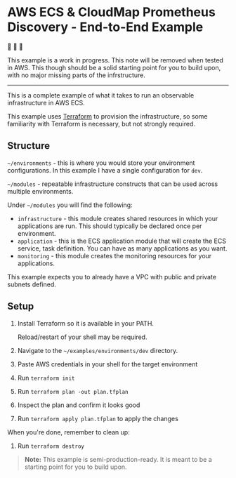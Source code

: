 # AWS ECS & CloudMap Prometheus Discovery - End-to-End Example
🚧 🚧 🚧

This example is a work in progress.
This note will be removed when tested in AWS.
This though should be a solid starting point for you to build upon, with no major missing parts of the infrstructure.

---

This is a complete example of what it takes to run an observable
infrastructure in AWS ECS.

This example uses [Terraform](https://www.terraform.io/) to provision the infrastructure,
so some familiarity with Terraform is necessary, but not strongly required.

## Structure

`~/environments` - this is where you would store your environment configurations.
In this example I have a single configuration for `dev`.

`~/modules` - repeatable infrastructure constructs that can be used across multiple environments.

Under `~/modules` you will find the following:
* `infrastructure` - this module creates shared resources in which your applications are run.
This should typically be declared once per environment.
* `application` - this is the ECS application module that will create the ECS service, task definition.
You can have as many applications as you want.
* `monitoring` - this module creates the monitoring resources for your applications.

This example expects you to already have a VPC with public and private subnets defined.

## Setup
1. Install Terraform so it is available in your PATH.

   Reload/restart of your shell may be required.
1. Navigate to the `~/examples/environments/dev` directory.
1. Paste AWS credentials in your shell for the target environment
1. Run `terraform init`
1. Run `terraform plan -out plan.tfplan`
1. Inspect the plan and confirm it looks good
1. Run `terraform apply plan.tfplan` to apply the changes

When you're done, remember to clean up:
1. Run `terraform destroy`

> **Note:** This example is semi-production-ready. It is meant to be a starting point for you to build upon.